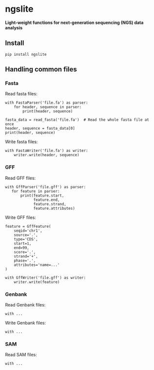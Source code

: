 # ngslite
**Light-weight functions for next-generation sequencing (NGS) data analysis**

## Install

    pip install ngslite

## Handling common files

### Fasta

Read fasta files:

    with FastaParser('file.fa') as parser:
        for header, sequence in parser:
            print(header, sequence)

    fasta_data = read_fasta('file.fa')  # Read the whole fasta file at once
    header, sequence = fasta_data[0]
    print(header, sequence)

Write fasta files:

    with FastaWriter('file.fa') as writer:
        writer.write(header, sequence)

### GFF

Read GFF files:

    with GffParser('file.gff') as parser:
       for feature in parser:
           print(feature.start,
                 feature.end,
                 feature.strand,
                 feature.attributes)

Write GFF files:

    feature = GffFeature(
        seqid='chr1',
        source='.',
        type='CDS',
        start=1,
        end=99,
        score='.',
        strand='+',
        phase='.',
        attributes='name=...'
    )

    with GffWriter('file.gff') as writer:
        writer.write(feature)

### Genbank

Read Genbank files:

    with ...
    
Write Genbank files:

    with ...

### SAM

Read SAM files:

    with ...

